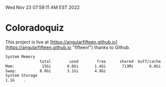 Wed Nov 23 07:59:11 AM EST 2022

# Coloradoquiz


This project is live at [https://angularfifteen.github.io](https://angularfifteen.github.io "fifteen!") thanks to Github.

```bash
System Memory
               total        used        free      shared  buff/cache   available
Mem:            15Gi       8.0Gi       1.4Gi       713Mi       6.0Gi       6.3Gi
Swap:          8.0Gi       3.1Gi       4.9Gi
System Storage
1.1G	.
